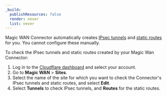 ```yaml
---
_build:
  publishResources: false
  render: never
  list: never
---
```


Magic WAN Connector automatically creates [IPsec tunnels](/magic-wan/reference/tunnels/#ipsec-tunnels) and [static routes](/magic-wan/reference/traffic-steering/) for you. You cannot configure these manually.

To check the IPsec tunnels and static routes created by your Magic Wan Connector:

1. Log in to the [Cloudflare dashboard](https://dash.cloudflare.com/) and select your account.
2. Go to **Magic WAN** > **Sites**.
3. Select the name of the site for which you want to check the Connector's IPsec tunnels and static routes, and select **Edit**.
4. Select **Tunnels** to check IPsec tunnels, and **Routes** for the static routes.